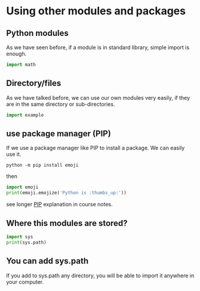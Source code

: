 # Using other modules and packages

## Python modules

As we have seen before, if a module is in standard library, simple import is enough.


```python
import math
```


## Directory/files

As we have talked before, we can use our own modules very easily, if they are in the same directory or sub-directories.


```python
import example
```




## use package manager (PIP)

If we use a package manager like PIP to install a package. We can easily use it.

	python -m pip install emoji

then



```python
import emoji
print(emoji.emojize('Python is :thumbs_up:'))
```

see longer [PIP](PIP-en.md) explanation in course notes.


## Where this modules are stored?


```python
import sys
print(sys.path)

```

## You can add sys.path 

If you add to sys.path any directory, you will be able to import it anywhere in your computer.


